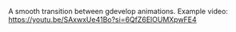 A smooth transition between gdevelop animations.
Example video: https://youtu.be/SAxwxUe41Bo?si=6QfZ6ElOUMXpwFE4
